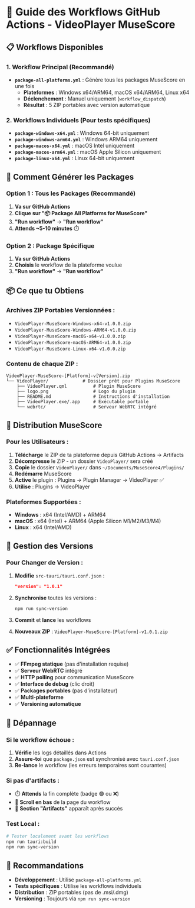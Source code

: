 # 🚀 Guide des Workflows GitHub Actions - VideoPlayer MuseScore

## 📋 Workflows Disponibles

### **1. Workflow Principal (Recommandé)**
- **`package-all-platforms.yml`** : Génère tous les packages MuseScore en une fois
  - **Plateformes** : Windows x64/ARM64, macOS x64/ARM64, Linux x64
  - **Déclenchement** : Manuel uniquement (`workflow_dispatch`)
  - **Résultat** : 5 ZIP portables avec version automatique

### **2. Workflows Individuels (Pour tests spécifiques)**
- **`package-windows-x64.yml`** : Windows 64-bit uniquement
- **`package-windows-arm64.yml`** : Windows ARM64 uniquement
- **`package-macos-x64.yml`** : macOS Intel uniquement
- **`package-macos-arm64.yml`** : macOS Apple Silicon uniquement
- **`package-linux-x64.yml`** : Linux 64-bit uniquement

## 🎯 Comment Générer les Packages

### **Option 1 : Tous les Packages (Recommandé)**

1. **Va sur GitHub Actions**
2. **Clique sur "📦 Package All Platforms for MuseScore"**
3. **"Run workflow"** → **"Run workflow"**
4. **Attends ~5-10 minutes** ⏱️

### **Option 2 : Package Spécifique**

1. **Va sur GitHub Actions**  
2. **Choisis** le workflow de la plateforme voulue
3. **"Run workflow"** → **"Run workflow"**

## 📦 Ce que tu Obtiens

### **Archives ZIP Portables Versionnées :**
- `VideoPlayer-MuseScore-Windows-x64-v1.0.0.zip`
- `VideoPlayer-MuseScore-Windows-ARM64-v1.0.0.zip`
- `VideoPlayer-MuseScore-macOS-x64-v1.0.0.zip`
- `VideoPlayer-MuseScore-macOS-ARM64-v1.0.0.zip`
- `VideoPlayer-MuseScore-Linux-x64-v1.0.0.zip`

### **Contenu de chaque ZIP :**
```
VideoPlayer-MuseScore-[Platform]-v[Version].zip
└── VideoPlayer/             # Dossier prêt pour Plugins MuseScore
    ├── VideoPlayer.qml          # Plugin MuseScore
    ├── logo.png                 # Logo du plugin  
    ├── README.md                # Instructions d'installation
    ├── VideoPlayer.exe/.app     # Exécutable portable
    └── webrtc/                  # Serveur WebRTC intégré
```

## 🎵 Distribution MuseScore

### **Pour les Utilisateurs :**
1. **Télécharge** le ZIP de ta plateforme depuis GitHub Actions → Artifacts
2. **Décompresse** le ZIP - un dossier `VideoPlayer/` sera créé
3. **Copie** le dossier `VideoPlayer/` dans `~/Documents/MuseScore4/Plugins/`
3. **Redémarre** MuseScore
4. **Active** le plugin : Plugins → Plugin Manager → VideoPlayer ✅
5. **Utilise** : Plugins → VideoPlayer

### **Plateformes Supportées :**
- **Windows** : x64 (Intel/AMD) + ARM64
- **macOS** : x64 (Intel) + ARM64 (Apple Silicon M1/M2/M3/M4)
- **Linux** : x64 (Intel/AMD)

## 🔄 Gestion des Versions

### **Pour Changer de Version :**

1. **Modifie** `src-tauri/tauri.conf.json` :
   ```json
   "version": "1.0.1"
   ```

2. **Synchronise** toutes les versions :
   ```bash
   npm run sync-version
   ```

3. **Commit** et **lance** les workflows
4. **Nouveaux ZIP** : `VideoPlayer-MuseScore-[Platform]-v1.0.1.zip`

## ✅ Fonctionnalités Intégrées

- ✅ **FFmpeg statique** (pas d'installation requise)
- ✅ **Serveur WebRTC** intégré
- ✅ **HTTP polling** pour communication MuseScore
- ✅ **Interface de debug** (clic droit)
- ✅ **Packages portables** (pas d'installateur)
- ✅ **Multi-plateforme** 
- ✅ **Versioning automatique**

## 🔧 Dépannage

### **Si le workflow échoue :**
1. **Vérifie** les logs détaillés dans Actions
2. **Assure-toi** que `package.json` est synchronisé avec `tauri.conf.json`
3. **Re-lance** le workflow (les erreurs temporaires sont courantes)

### **Si pas d'artifacts :**
- ⏱️ **Attends** la fin complète (badge 🟢 ou ❌)
- 📍 **Scroll en bas** de la page du workflow
- 📂 **Section "Artifacts"** apparaît après succès

### **Test Local :**
```bash
# Tester localement avant les workflows
npm run tauri:build
npm run sync-version
```

## 🎯 Recommandations

- **Développement** : Utilise `package-all-platforms.yml` 
- **Tests spécifiques** : Utilise les workflows individuels
- **Distribution** : ZIP portables (pas de .msi/.dmg)
- **Versioning** : Toujours via `npm run sync-version`